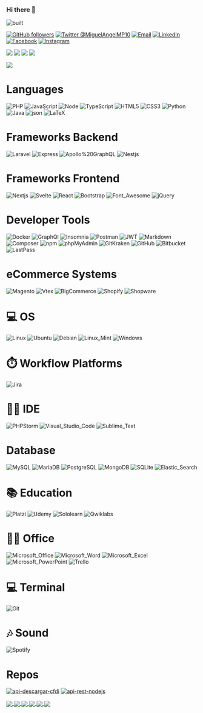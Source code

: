 ### Hi there 👋

![built](https://forthebadge.com/images/badges/built-with-love.svg)

[![GitHub followers](https://img.shields.io/github/followers/MiguelAngelMP10?label=MiguelAngelMP10&logo=github&style=for-the-badge)](https://github.com/MiguelAngelMP10?tab=followers)
[![Twitter @MiguelAngelMP10](https://img.shields.io/twitter/follow/MiguelAngelMP10?label=%40MiguelAngelMP10&logo=twitter&style=for-the-badge)](https://twitter.com/MiguelAngelMP10)
[![Email](https://img.shields.io/badge/Gmail-D14836?style=for-the-badge&logo=gmail&logoColor=white)](mailto://mmunozpozos@gmail.com)
[![LinkedIn](https://img.shields.io/badge/LinkedIn-0077B5?style=for-the-badge&logo=linkedin&logoColor=white)](https://www.linkedin.com/in/MiguelAngelMP10)
[![Facebook](https://img.shields.io/badge/Facebook-1877F2?style=for-the-badge&logo=facebook&logoColor=white)](https://www.facebook.com/MiguelAngelMP10)
[![Instagram](https://img.shields.io/badge/Instagram-E4405F?style=for-the-badge&logo=instagram&logoColor=white)](https://www.instagram.com/MiguelAngelMP10)


![](https://github-readme-stats.vercel.app/api?username=MiguelAngelMP10&show_icons=true&theme=midnight-purple&card_width=200&?count_private=true&locale=es)
![](https://github-readme-stats.vercel.app/api/top-langs/?username=MiguelAngelMP10&show_icons=true&theme=midnight-purple&layout=compact&?count_private=true&locale=es)
![](https://github-readme-streak-stats.herokuapp.com?user=MiguelAngelMP10&theme=buefy-dark&count_private=true&locale=es)
![](http://github-profile-summary-cards.vercel.app/api/cards/stats?username=MiguelAngelMP10&theme=github_dark)

![](https://github-readme-activity-graph.vercel.app/graph?username=MiguelAngelMP10&theme=react-dark&day=90)




# Languages

![PHP](https://img.shields.io/badge/PHP-777BB4?style=for-the-badge&logo=php&logoColor=white)
![JavaScript](https://img.shields.io/badge/JavaScript-323330?style=for-the-badge&logo=javascript&logoColor=F7DF1E)
![Node](https://img.shields.io/badge/Node.js-43853D?style=for-the-badge&logo=node.js&logoColor=white)
![TypeScript](https://img.shields.io/badge/TypeScript-007ACC?style=for-the-badge&logo=typescript&logoColor=white)
![HTML5](https://img.shields.io/badge/HTML5-E34F26?style=for-the-badge&logo=html5&logoColor=white)
![CSS3](https://img.shields.io/badge/CSS3-1572B6?style=for-the-badge&logo=css3&logoColor=white)
![Python](https://img.shields.io/badge/Python-FFD43B?style=for-the-badge&logo=python&logoColor=blue)
![Java](https://img.shields.io/badge/Java-ED8B00?style=for-the-badge&logo=java&logoColor=white)
![json](https://img.shields.io/badge/json-5E5C5C?style=for-the-badge&logo=json&logoColor=white)
![LaTeX](https://img.shields.io/badge/LaTeX-47A141?style=for-the-badge&logo=LaTeX&logoColor=white)

# Frameworks Backend
![Laravel](https://img.shields.io/badge/Laravel-FF2D20?style=for-the-badge&logo=laravel&logoColor=white)
![Express](https://img.shields.io/badge/Express.js-000000?style=for-the-badge&logo=express&logoColor=white)
![Apollo%20GraphQL](https://img.shields.io/badge/Apollo%20GraphQL-311C87?&style=for-the-badge&logo=Apollo%20GraphQL&logoColor=white)
![Nestjs](https://img.shields.io/badge/nestjs-E0234E?style=for-the-badge&logo=nestjs&logoColor=white)


# Frameworks Frontend
![Nextjs](https://img.shields.io/badge/next.js-000000?style=for-the-badge&logo=nextdotjs&logoColor=white)
![Svelte](https://img.shields.io/badge/Svelte-FF3E00?style=for-the-badge&logo=svelte&logoColor=white)
![React](https://img.shields.io/badge/React-20232A?style=for-the-badge&logo=react&logoColor=61DAFB)
![Bootstrap](https://img.shields.io/badge/Bootstrap-563D7C?style=for-the-badge&logo=bootstrap&logoColor=white)
![Font_Awesome](https://img.shields.io/badge/Font_Awesome-339AF0?style=for-the-badge&logo=fontawesome&logoColor=white)
![jQuery](https://img.shields.io/badge/jQuery-0769AD?style=for-the-badge&logo=jquery&logoColor=white)



# Developer Tools 
![Docker](https://img.shields.io/badge/Docker-2CA5E0?style=for-the-badge&logo=docker&logoColor=white)
![GraphQl](https://img.shields.io/badge/GraphQl-E10098?style=for-the-badge&logo=graphql&logoColor=white)
![Insomnia](https://img.shields.io/badge/Insomnia-5849be?style=for-the-badge&logo=Insomnia&logoColor=white)
![Postman](https://img.shields.io/badge/Postman-FF6C37?style=for-the-badge&logo=Postman&logoColor=white)
![JWT](https://img.shields.io/badge/JWT-000000?style=for-the-badge&logo=JSON%20web%20tokens&logoColor=white)
![Markdown](https://img.shields.io/badge/Markdown-000000?style=for-the-badge&logo=markdown&logoColor=white)
![Composer](https://img.shields.io/badge/Composer-885630?style=for-the-badge&logo=Composer&logoColor=white)
![npm](https://img.shields.io/badge/npm-CB3837?style=for-the-badge&logo=npm&logoColor=white)
![phpMyAdmin](https://img.shields.io/badge/phpMyAdmin-777BB4?style=for-the-badge&logo=phpMyAdmin&logoColor=white)
![GitKraken](https://img.shields.io/badge/GitKraken-179287?style=for-the-badge&logo=GitKraken&logoColor=white)
![GitHub](https://img.shields.io/badge/GitHub-181717?style=for-the-badge&logo=GitHub&logoColor=white)
![Bitbucket](https://img.shields.io/badge/Bitbucket-0052CC?style=for-the-badge&logo=Bitbucket&logoColor=white)
![LastPass](https://img.shields.io/badge/LastPass-D32D27?style=for-the-badge&logo=LastPass&logoColor=white)





# eCommerce Systems
![Magento](https://img.shields.io/badge/Magento-EE672F?style=for-the-badge&logo=Magento&logoColor=white)
![Vtex](https://img.shields.io/badge/Vetex-ED125F?style=for-the-badge&logo=Vtex&logoColor=white)
![BigCommerce](https://img.shields.io/badge/BigCommerce-121118?style=for-the-badge&logo=BigCommerce&logoColor=white)
![Shopify](https://img.shields.io/badge/Shopify-7AB55C?style=for-the-badge&logo=Shopify&logoColor=white)
![Shopware](https://img.shields.io/badge/Shopware-189EFF?style=for-the-badge&logo=Shopware&logoColor=white)

# 💻 OS
![Linux](https://img.shields.io/badge/Linux-FCC624?style=for-the-badge&logo=Linux&logoColor=white)
![Ubuntu](https://img.shields.io/badge/Ubuntu-E95420?style=for-the-badge&logo=Ubuntu&logoColor=white)
![Debian](https://img.shields.io/badge/Debian-A81D33?style=for-the-badge&logo=Debian&logoColor=white)
![Linux_Mint](https://img.shields.io/badge/Linux_Mint-87CF3E?style=for-the-badge&logo=linux-mint&logoColor=white)
![Windows](https://img.shields.io/badge/Windows-0078D6?style=for-the-badge&logo=windows&logoColor=white)


# ⏱️ Workflow Platforms
![Jira](https://img.shields.io/badge/Jira-0052CC?style=for-the-badge&logo=Jira&logoColor=white)

# 👩‍💻 IDE

![PHPStorm](https://img.shields.io/badge/PHPStorm-000000?style=for-the-badge&logo=PHPStorm&logoColor=white)
![Visual_Studio_Code](https://img.shields.io/badge/Visual_Studio_Code-0078D4?style=for-the-badge&logo=visual%20studio%20code&logoColor=white)
![Sublime_Text](https://img.shields.io/badge/sublime_text-%23575757.svg?&style=for-the-badge&logo=sublime-text&logoColor=important)

# Database
![MySQL](https://img.shields.io/badge/MySQL-4479A1?style=for-the-badge&logo=mysql&logoColor=white)
![MariaDB](https://img.shields.io/badge/MariaDB-003545?style=for-the-badge&logo=mariadb&logoColor=white)
![PostgreSQL](https://img.shields.io/badge/PostgreSQL-316192?style=for-the-badge&logo=postgresql&logoColor=white)
![MongoDB](https://img.shields.io/badge/MongoDB-4EA94B?style=for-the-badge&logo=mongodb&logoColor=white)
![SQLite](https://img.shields.io/badge/SQLite-07405E?style=for-the-badge&logo=sqlite&logoColor=white)
![Elastic_Search](https://img.shields.io/badge/Elastic_Search-005571?style=for-the-badge&logo=elasticsearch&logoColor=white)



# 📚 Education
![Platzi](https://img.shields.io/badge/Platzi-98CA3F?style=for-the-badge&logo=Platzi&logoColor=white)
![Udemy](https://img.shields.io/badge/Udemy-A435F0?style=for-the-badge&logo=Udemy&logoColor=white)
![Sololearn](https://img.shields.io/badge/Sololearn-149EF2?style=for-the-badge&logo=Sololearn&logoColor=white)
![Qwiklabs](https://img.shields.io/badge/Qwiklabs-F5CD0E?style=for-the-badge&logo=Qwiklabs&logoColor=white)



# 👨‍💻 Office
![Microsoft_Office](https://img.shields.io/badge/Microsoft_Office-D83B01?style=for-the-badge&logo=microsoft-office&logoColor=white)
![Microsoft_Word](https://img.shields.io/badge/Microsoft_Word-2B579A?style=for-the-badge&logo=microsoft-word&logoColor=white)
![Microsoft_Excel](https://img.shields.io/badge/Microsoft_Excel-217346?style=for-the-badge&logo=microsoft-excel&logoColor=white)
![Microsoft_PowerPoint](https://img.shields.io/badge/Microsoft_PowerPoint-B7472A?style=for-the-badge&logo=microsoft-powerpoint&logoColor=white)
![Trello](https://img.shields.io/badge/Trello-0052CC?style=for-the-badge&logo=trello&logoColor=white)

# 💻 Terminal

![Git](https://img.shields.io/badge/GIT-E44C30?style=for-the-badge&logo=git&logoColor=white)





# 🎶 Sound
![Spotify](https://img.shields.io/badge/Spotify-1ED760?&style=for-the-badge&logo=spotify&logoColor=white)
	

	

<!-- 
Mas ejemplos
https://dev.to/envoy_/150-badges-for-github-pnk 
https://github.com/alexandresanlim/Badges4-README.md-Profile
https://simpleicons.org/
-->



# Repos

[![api-descargar-cfdi](https://github-readme-stats.vercel.app/api/pin/?username=MiguelAngelMP10&repo=api-descargar-cfdi&theme=monokai)](https://github.com/MiguelAngelMP10/api-descargar-cfdi)
[![api-rest-nodejs](https://github-readme-stats.vercel.app/api/pin/?username=MiguelAngelMP10&repo=api-rest-nodejs&theme=blueberry)](https://github.com/MiguelAngelMP10/api-rest-nodejs)




<a href="https://github.com/MiguelAngelMP10/CfdiToJson">
  <img align="center" src="https://github-readme-stats.vercel.app/api/pin/?username=MiguelAngelMP10&repo=CfdiToJson&theme=material-palenight" />
</a>


<a href="https://github.com/MiguelAngelMP10/ejercicio-reactjs-materialize">
  <img align="center" src="https://github-readme-stats.vercel.app/api/pin/?username=MiguelAngelMP10&repo=ejercicio-reactjs-materialize&theme=react" />
</a>

<a href="https://github.com/MiguelAngelMP10/testing-laravel-8">
  <img align="center" src="https://github-readme-stats.vercel.app/api/pin/?username=MiguelAngelMP10&repo=testing-laravel-8&theme=solarized-dark" />
</a>

<a href="https://github.com/MiguelAngelMP10/repo=laravel-tdd">
  <img align="center" src="https://github-readme-stats.vercel.app/api/pin/?username=MiguelAngelMP10&repo=api-laravel-8&theme=jolly" />
</a>

<a href="https://github.com/MiguelAngelMP10/laravel-tdd">
  <img align="center" src="https://github-readme-stats.vercel.app/api/pin/?username=MiguelAngelMP10&repo=laravel-tdd&theme=chartreuse-dark" />
</a>

<a href="https://github.com/MiguelAngelMP10/random-messages-miguel-angel">
  <img align="center" src="https://github-readme-stats.vercel.app/api/pin/?username=MiguelAngelMP10&repo=random-messages-miguel-angel&theme=algolia" />
</a>



<!--
**MiguelAngelMP10/MiguelAngelMP10** is a ✨ _special_ ✨ repository because its `README.md` (this file) appears on your GitHub profile.

Here are some ideas to get you started:

- 🔭 I’m currently working on ...
- 🌱 I’m currently learning ...
- 👯 I’m looking to collaborate on ...
- 🤔 I’m looking for help with ...
- 💬 Ask me about ...
- 📫 How to reach me: ...
- 😄 Pronouns: ...
- ⚡ Fun fact: ...
 -->
